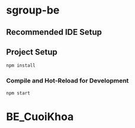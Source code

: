 # sgroup-be


## Recommended IDE Setup

## Project Setup

```sh
npm install
```

### Compile and Hot-Reload for Development

```sh
npm start
```
# BE_CuoiKhoa
